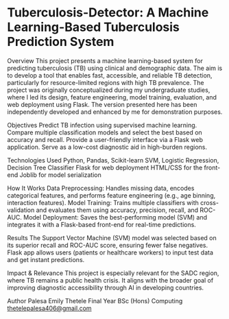 # Tuberculosis-Detector: A Machine Learning-Based Tuberculosis Prediction System
Overview
This project presents a machine learning-based system for predicting tuberculosis (TB) using clinical and demographic data. The aim is to develop a tool that enables fast, accessible, and reliable TB detection, particularly for resource-limited regions with high TB prevalence.
The project was originally conceptualized during my undergraduate studies, where I led its design, feature engineering, model training, evaluation, and web deployment using Flask. The version presented here has been independently developed and enhanced by me for demonstration purposes.

Objectives
Predict TB infection using supervised machine learning.
Compare multiple classification models and select the best based on accuracy and recall.
Provide a user-friendly interface via a Flask web application.
Serve as a low-cost diagnostic aid in high-burden regions.

Technologies Used
Python, Pandas, Scikit-learn
SVM, Logistic Regression, Decision Tree Classifier
Flask for web deployment
HTML/CSS for the front-end
Joblib for model serialization

How It Works
Data Preprocessing: Handles missing data, encodes categorical features, and performs feature engineering (e.g., age binning, interaction features).
Model Training: Trains multiple classifiers with cross-validation and evaluates them using accuracy, precision, recall, and ROC-AUC.
Model Deployment: Saves the best-performing model (SVM) and integrates it with a Flask-based front-end for real-time predictions.

Results
The Support Vector Machine (SVM) model was selected based on its superior recall and ROC-AUC score, ensuring fewer false negatives.
Flask app allows users (patients or healthcare workers) to input test data and get instant predictions.

 Impact & Relevance
This project is especially relevant for the SADC region, where TB remains a public health crisis. It aligns with the broader goal of improving diagnostic accessibility through AI in developing countries.

Author
Palesa Emily Thetele
Final Year BSc (Hons) Computing
thetelepalesa406@gmail.com 



